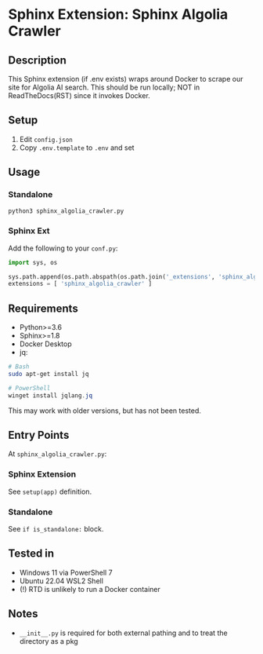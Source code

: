 # Sphinx Extension: Sphinx Algolia Crawler

## Description

This Sphinx extension (if .env exists) wraps around Docker to scrape our site
for Algolia AI search. This should be run locally; NOT in ReadTheDocs(RST)
since it invokes Docker.

## Setup

1. Edit `config.json`
2. Copy `.env.template` to `.env` and set

## Usage

### Standalone

```bash
python3 sphinx_algolia_crawler.py
```

### Sphinx Ext

Add the following to your `conf.py`:

```py
import sys, os

sys.path.append(os.path.abspath(os.path.join('_extensions', 'sphinx_algolia_crawler')))
extensions = [ 'sphinx_algolia_crawler' ]
```


## Requirements

- Python>=3.6
- Sphinx>=1.8
- Docker Desktop
- jq:
```bash
# Bash
sudo apt-get install jq
```
```powershell
# PowerShell
winget install jqlang.jq
```

This may work with older versions, but has not been tested.

## Entry Points

At `sphinx_algolia_crawler.py`:

### Sphinx Extension

See `setup(app)` definition.

### Standalone

See `if is_standalone:` block.

## Tested in

- Windows 11 via PowerShell 7
- Ubuntu 22.04 WSL2 Shell
- (!) RTD is unlikely to run a Docker container

## Notes

- `__init__.py` is required for both external pathing and to treat the directory as a pkg
